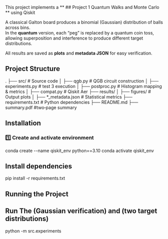 
This project implements a ** ## Project 1 Quantum Walks and Monte Carlo ** using Qiskit

A classical Galton board produces a binomial (Gaussian) distribution of balls across bins.  
In the **quantum** version, each “peg” is replaced by a quantum coin toss, allowing superposition and interference to produce different target distributions.

All results are saved as **plots** and **metadata JSON** for easy verification.

## Project Structure
.
├── src/ # Source code
│ ├── qgb.py                        # QGB circuit construction
│ ├── experiments.py                 # test 3 execution
│ ├── postproc.py                   # Histogram mapping & metrics
│ ├── compat.py                     # Qiskit Aer 
├── results/
│ ├── figures/                      # Output plots
│ ├── *_metadata.json               # Statistical metrics
├── requirements.txt                # Python dependencies
├── README.md
├── summary.pdf                     #two‐page summary


## Installation

### 1️⃣ Create and activate environment

conda create --name qiskit_env python==3.10
conda activate qiskit_env

## Install dependencies

pip install -r requirements.txt

## Running the Project 
## Run The (Gaussian verification) and (two target distributions)

python -m src.experiments







